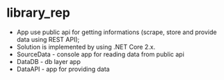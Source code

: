 # library_rep

- App use public api for getting informations (scrape, store and provide data using REST API);
- Solution is implemented by using .NET Core 2.x.
- SourceData - console app for reading data from public api
- DataDB - db layer app
- DataAPI - app for providing data
